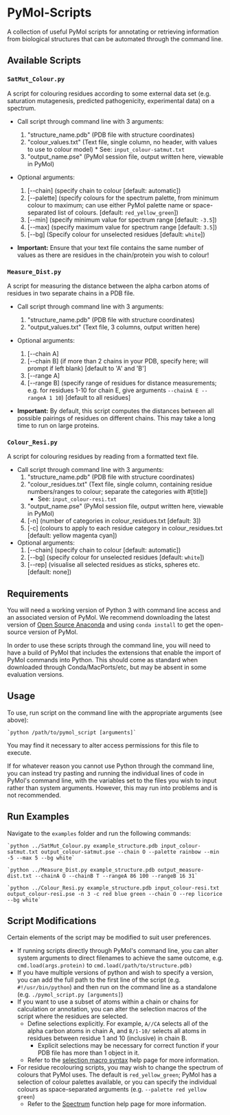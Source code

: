 # PyMol-Scripts
 
 A collection of useful PyMol scripts for annotating or retrieving information from biological structures that can be automated through the command line.

## Available Scripts

### `SatMut_Colour.py`
A script for colouring residues according to some external data set (e.g. saturation mutagenesis, predicted pathogenicity, experimental data) on a spectrum.
* Call script through command line with 3 arguments:
    1. "structure_name.pdb" (PDB file with structure coordinates)
    2. "colour_values.txt" (Text file, single column, no header, with values to use to colour model)
            * See: `input_colour-satmut.txt`
    3. "output_name.pse" (PyMol session file, output written here, viewable in PyMol)
* Optional arguments:
    1. [--chain] (specify chain to colour [default: automatic])
    2. [--palette] (specify colours for the spectrum palette, from minimum colour to maximum; can use either PyMol palette name or space-separated list of colours. [default: `red_yellow_green`])
    3. [--min] (specify minimum value for spectrum range [default: `-3.5`])
    4. [--max] (specify maximum value for spectrum range [default: `3.5`])
    5. [--bg] (Specify colour for unselected residues [default: `white`])

* __Important:__ Ensure that your text file contains the same number of values as there are residues in the chain/protein you wish to colour!

### `Measure_Dist.py`
A script for measuring the distance between the alpha carbon atoms of residues in two separate chains in a PDB file.
* Call script through command line with 3 arguments:
    1. "structure_name.pdb" (PDB file with structure coordinates)
    2. "output_values.txt" (Text file, 3 columns, output written here)
* Optional arguments:
    1. [--chain A]
    2. [--chain B] (if more than 2 chains in your PDB, specify here; will prompt if left blank) [default to 'A' and 'B']
    3. [--range A]
    4. [--range B] (specify range of residues for distance measurements; e.g. for residues 1-10 for chain E, give arguments `--chainA E --rangeA 1 10`) [default to all residues]

* __Important:__ By default, this script computes the distances between all possible pairings of residues on different chains. This may take a long time to run on large proteins.

### `Colour_Resi.py`
A script for colouring residues by reading from a formatted text file.
* Call script through command line with 3 arguments:
    1. "structure_name.pdb" (PDB file with structure coordinates)
    2. "colour_residues.txt" (Text file, single column, containing residue numbers/ranges to colour; separate the categories with #[title])
        * See: `input_colour-resi.txt`
    3. "output_name.pse" (PyMol session file, output written here, viewable in PyMol)
    4. [-n] (number of categories in colour_residues.txt [default: 3])
    5. [-c] (colours to apply to each residue category in colour_residues.txt [default: yellow magenta cyan])
* Optional arguments:
    1. [--chain] (specify chain to colour [default: automatic])
    2. [--bg] (specify colour for unselected residues [default: `white`])
    3. [--rep] (visualise all selected residues as sticks, spheres etc. [default: none])

## Requirements

You will need a working version of Python 3 with command line access and an associated version of PyMol. We recommend downloading the latest version of [Open Source Anaconda](https://www.anaconda.com/) and using `conda install` to get the open-source version of PyMol.

In order to use these scripts through the command line, you will need to have a build of PyMol that includes the extensions that enable the import of PyMol commands into Python. This should come as standard when downloaded through Conda/MacPorts/etc, but may be absent in some evaluation versions.

## Usage

To use, run script on the command line with the appropriate arguments (see above):

    `python /path/to/pymol_script [arguments]`

You may find it necessary to alter access permissions for this file to execute.

If for whatever reason you cannot use Python through the command line, you can instead try pasting and running the individual lines of code in PyMol's command line, with the variables set to the files you wish to input rather than system arguments. However, this may run into problems and is not recommended.

## Run Examples

Navigate to the `examples` folder and run the following commands:

    `python ../SatMut_Colour.py example_structure.pdb input_colour-satmut.txt output_colour-satmut.pse --chain O --palette rainbow --min -5 --max 5 --bg white`
    
    `python ../Measure_Dist.py example_structure.pdb output_measure-dist.txt --chainA O --chainB T --rangeA 86 100 --rangeB 16 31`
    
    `python ../Colour_Resi.py example_structure.pdb input_colour-resi.txt output_colour-resi.pse -n 3 -c red blue green --chain O --rep licorice --bg white`

## Script Modifications

Certain elements of the script may be modified to suit user preferences.

* If running scripts directly through PyMol's command line, you can alter system arguments to direct filenames to achieve the same outcome, e.g. `cmd.load(args.protein)` to `cmd.load(/path/to/structure.pdb)`
* If you have multiple versions of python and wish to specify a version, you can add the full path to the first line of the script (e.g. `#!/usr/bin/python`) and then run on the command line as a standalone (e.g. `./pymol_script.py [arguments]`)
* If you want to use a subset of atoms within a chain or chains for calculation or annotation, you can alter the selection macros of the script where the residues are selected. 
    *  Define selections explicitly. For example, `A//CA` selects all of the alpha carbon atoms in chain A, and `B/1-10/` selects all atoms in residues between residue 1 and 10 (inclusive) in chain B.
        * Explicit selections may be necessary for correct function if your PDB file has more than 1 object in it.
    * Refer to the [selection macro syntax](https://pymolwiki.org/index.php/Selection_Macros) help page for more information.
* For residue recolouring scripts, you may wish to change the spectrum of colours that PyMol uses. The default is `red_yellow_green`; PyMol has a selection of colour palettes available, or you can specify the individual colours as space-separated arguments (e.g. `--palette red yellow green`)
    * Refer to the [Spectrum](https://pymolwiki.org/index.php/Spectrum) function help page for more information.
